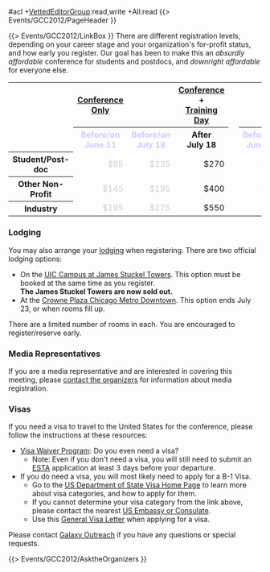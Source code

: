 #acl +[VettedEditorGroup](/src/VettedEditorGroup/index.md):read,write +All:read
{{> Events/GCC2012/PageHeader }}

{{> Events/GCC2012/LinkBox }}
There are different registration levels, depending on your career stage and your organization's for-profit status, and how early you register.  Our goal has been to make this an *absurdly affordable* conference for students and postdocs, and *downright affordable* for everyone else. 

<table>
  <tr>
    <td style=" border: none;"> </td>
    <th style=" width: 35%;"> <a href='/src/events/GCC2012/Program/index.md'>Conference Only</a> </th>
    <td style=" border: none;"> </td>
    <th style=" width: 35%;"> <a href='/src/events/GCC2012/Program/index.md'>Conference</a> + <br /><a href='/src/events/GCC2012/Program/index.md'>Training Day</a> </th>
  </tr>
  <tr>
    <td style=" border: none;"> </td>
    <th style=" color: #ccccff;"> Before/on<br />June 11 </th>
    <th style=" color: #ccccff;"> Before/on<br />July 18 </th>
    <th> After<br />July&nbsp;18 </th>
    <td style=" border: none;"> &nbsp; </td>
    <th style=" color: #ccccff;"> Before/on<br />June 11 </th>
    <th style=" color: #ccccff;"> Before/on<br />July 18 </th>
    <th> After<br />July&nbsp;18 </th>
  </tr>
  <tr>
    <th> Student/Post-doc </th>
    <td style=" text-align: right; color: #cccccc;"> $95 </td>
    <td style=" text-align: right; color: #cccccc;"> $135 </td>
    <td style=" text-align: right;"> $270 </td>
    <td> </td>
    <td style=" text-align: right; color: #cccccc;"> $130 </td>
    <td style=" text-align: right; color: #cccccc;"> $185 </td>
    <td style=" text-align: right;"> $370 </td>
  </tr>
  <tr>
    <th> Other Non-Profit </th>
    <td style=" text-align: right; color: #cccccc;"> $145 </td>
    <td style=" text-align: right; color: #cccccc;"> $195 </td>
    <td style=" text-align: right;"> $400 </td>
    <td> </td>
    <td style=" text-align: right; color: #cccccc;"> $195 </td>
    <td style=" text-align: right; color: #cccccc;"> $265 </td>
    <td style=" text-align: right;"> $540 </td>
  </tr>
  <tr>
    <th> Industry         </th>
    <td style=" text-align: right; color: #cccccc;"> $195 </td>
    <td style=" text-align: right; color: #cccccc;"> $275 </td>
    <td style=" text-align: right;"> $550 </td>
    <td> </td>
    <td style=" text-align: right; color: #cccccc;"> $270 </td>
    <td style=" text-align: right; color: #cccccc;"> $375 </td>
    <td style=" text-align: right;"> $750 </td>
  </tr>
</table>





### Lodging

You may also arrange your [lodging](/src/events/GCC2012/Logistics/index.md#lodging) when registering.  There are two official lodging options:

* On the [UIC Campus at James Stuckel Towers](http://www.housing.uic.edu/halls/jst/index.php). This option must be booked at the same time as you register.  <div class='red'>**The James Stuckel Towers are now sold out.**</span>
* At the [Crowne Plaza Chicago Metro Downtown](/src/events/GCC2012/Logistics/index.md#crowne-plaza-chicago-metro-downtown).  This option ends July 23, or when rooms fill up.

There are a limited number of rooms in each.  You are encouraged to register/reserve early.

### Media Representatives

If you are a media representative and are interested in covering this meeting, please [contact the organizers](mailto:outreach@galaxyproject.com) for information about media registration.


### Visas

If you need a visa to travel to the United States for the conference, please follow the instructions at these resources:

* [Visa Waiver Program](http://travel.state.gov/visa/temp/without/without_1990.html): Do you even need a visa?
  * Note: Even if you don't need a visa, you will still need to submit an [ESTA](https://esta.cbp.dhs.gov/esta/) application at least 3 days before your departure.
* If you do need a visa, you will most likely need to apply for a B-1 Visa.  
  * Go to the [US Department of State Visa Home Page](http://travel.state.gov/visa/visa_1750.html) to learn more about visa categories, and how to apply for them.
  * If you cannot determine your visa category from the link above, please contact the nearest [US Embassy or Consulate](http://www.usembassy.gov/).
  * Use this [General Visa Letter](PLACEHOLDER_ATTACHMENT_URL/src/GeneralVisaLetter.pdf) when applying for a visa.

Please contact [Galaxy Outreach](mailto:outreach@galaxyproject.org?subject=GCC%202012%20Visa) if you have any questions or special requests.

{{> Events/GCC2012/AsktheOrganizers }}
